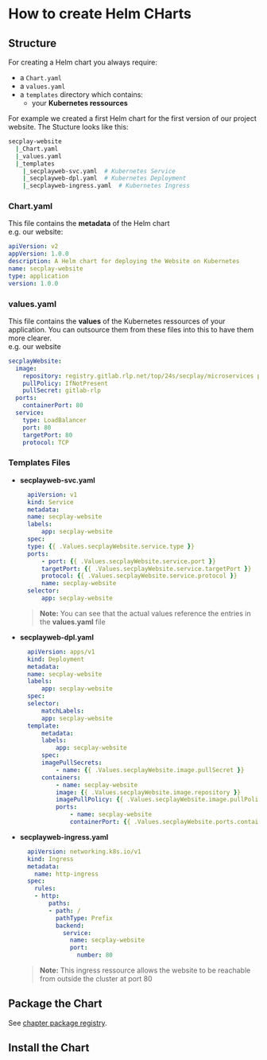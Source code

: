 # How to create Helm CHarts

## Structure
For creating a Helm chart you always require:
- a `Chart.yaml`
- a `values.yaml`
- a `templates` directory which contains:
    - your **Kubernetes ressources**

For example we created a first Helm chart for the first version of our project website. The Stucture looks like this:
```bash
secplay-website
  |_Chart.yaml
  |_values.yaml
  |_templates
    |_secplayweb-svc.yaml  # Kubernetes Service
    |_secplayweb-dpl.yaml  # Kubernetes Deployment
    |_secplayweb-ingress.yaml  # Kubernetes Ingress
```

### Chart.yaml
This file contains the **metadata** of the Helm chart\
e.g. our website:
```yaml
apiVersion: v2
appVersion: 1.0.0
description: A Helm chart for deploying the Website on Kubernetes
name: secplay-website
type: application
version: 1.0.0
```

### values.yaml
This file contains the **values** of the Kubernetes ressources of your application. You can outsource them from these files into this to have them more clearer.\
e.g. our website
```yaml
secplayWebsite:
  image:
    repository: registry.gitlab.rlp.net/top/24s/secplay/microservices project-homepage_api # image url (container registry) 
    pullPolicy: IfNotPresent
    pullSecret: gitlab-rlp
  ports:
    containerPort: 80
  service:
    type: LoadBalancer
    port: 80
    targetPort: 80
    protocol: TCP
```

### Templates Files

- **secplayweb-svc.yaml**
  ```yaml
    apiVersion: v1
    kind: Service
    metadata:
    name: secplay-website
    labels:
        app: secplay-website
    spec:
    type: {{ .Values.secplayWebsite.service.type }}
    ports:
        - port: {{ .Values.secplayWebsite.service.port }}
        targetPort: {{ .Values.secplayWebsite.service.targetPort }}
        protocol: {{ .Values.secplayWebsite.service.protocol }}
        name: secplay-website
    selector:
        app: secplay-website
  ```
  > **Note:** You can see that the actual values reference the entries in the **values.yaml** file
- **secplayweb-dpl.yaml**
  ```yaml
    apiVersion: apps/v1
    kind: Deployment
    metadata:
    name: secplay-website
    labels:
        app: secplay-website
    spec:
    selector:
        matchLabels:
        app: secplay-website
    template:
        metadata:
        labels:
            app: secplay-website
        spec:
        imagePullSecrets:
            - name: {{ .Values.secplayWebsite.image.pullSecret }}
        containers:
            - name: secplay-website
            image: {{ .Values.secplayWebsite.image.repository }}
            imagePullPolicy: {{ .Values.secplayWebsite.image.pullPolicy }}
            ports:
                - name: secplay-website
                containerPort: {{ .Values.secplayWebsite.ports.containerPort }}
  ```
- **secplayweb-ingress.yaml**
  ```yaml
    apiVersion: networking.k8s.io/v1
    kind: Ingress
    metadata:
      name: http-ingress
    spec:
      rules:
      - http:
          paths:
          - path: /
            pathType: Prefix
            backend:
              service:
                name: secplay-website
                port:
                  number: 80
  ```
  > **Note:** This ingress ressource allows the website to be reachable from outside the cluster at port 80

## Package the Chart
See [chapter package registry](./gitlab-package-registry.md).

## Install the Chart